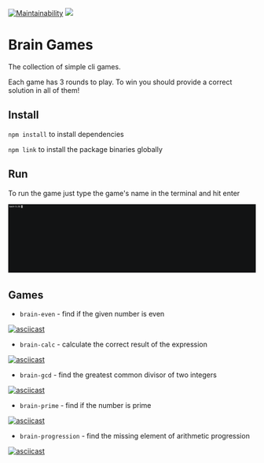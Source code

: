 [![Maintainability](https://api.codeclimate.com/v1/badges/956ab6577c18df5a9269/maintainability)](https://codeclimate.com/github/Efefefef/frontend-project-lvl1/maintainability)
![](https://github.com/efefefef/frontend-project-lvl1/workflows/Lint/badge.svg)

<h1>Brain Games</h1>

The collection of simple cli games.

Each game has 3 rounds to play. 
To win you should provide a correct solution in all of them!

<h2>Install</h2>

`npm install` to install dependencies

`npm link` to install the package binaries globally

<h2>Run</h2>

To run the game just type the game's name in the terminal and hit enter

![](demo.gif)

<h2>Games</h2>

- `brain-even` - find if the given number is even

[![asciicast](https://asciinema.org/a/nLjpjmqdJZCLTnEquOyy5vYWt.svg)](https://asciinema.org/a/nLjpjmqdJZCLTnEquOyy5vYWt)

- `brain-calc` - calculate the correct result of the expression

[![asciicast](https://asciinema.org/a/tUqQ1TNfKdKDR3Su13KEWhh2g.svg)](https://asciinema.org/a/tUqQ1TNfKdKDR3Su13KEWhh2g)

- `brain-gcd` - find the greatest common divisor of two integers

[![asciicast](https://asciinema.org/a/AGjaRE2qoNr777Ju3WhwTpHOx.svg)](https://asciinema.org/a/AGjaRE2qoNr777Ju3WhwTpHOx)

- `brain-prime` - find if the number is prime

[![asciicast](https://asciinema.org/a/cj0jfEf9LwN1wSVnp5304BB31.svg)](https://asciinema.org/a/cj0jfEf9LwN1wSVnp5304BB31)

- `brain-progression` - find the missing element of arithmetic progression

[![asciicast](https://asciinema.org/a/Vjk0fEWLRbk40kGJkHIqPCB1Q.svg)](https://asciinema.org/a/Vjk0fEWLRbk40kGJkHIqPCB1Q)
